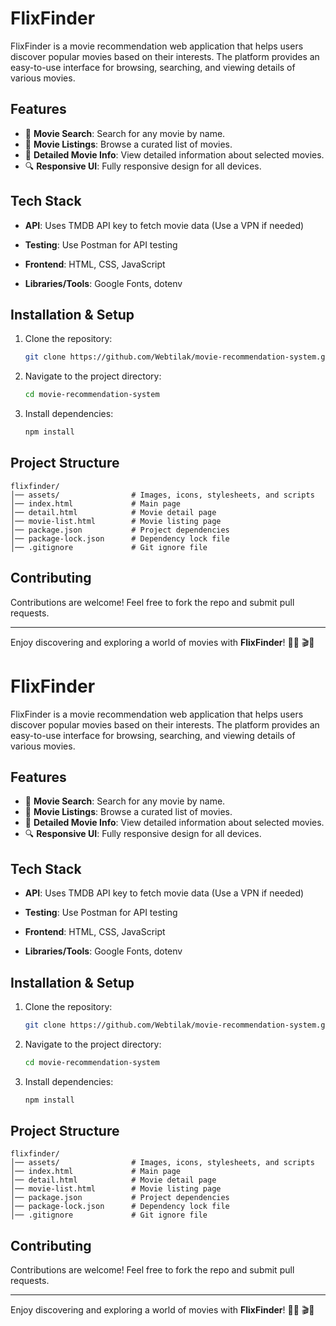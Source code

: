 # FlixFinder

FlixFinder is a movie recommendation web application that helps users discover popular movies based on their interests. The platform provides an easy-to-use interface for browsing, searching, and viewing details of various movies.

## Features

- 🎥 **Movie Search**: Search for any movie by name.
- 📜 **Movie Listings**: Browse a curated list of movies.
- 📝 **Detailed Movie Info**: View detailed information about selected movies.
- 🔍 **Responsive UI**: Fully responsive design for all devices.

## Tech Stack

- **API**: Uses TMDB API key to fetch movie data (Use a VPN if needed)
- **Testing**: Use Postman for API testing

- **Frontend**: HTML, CSS, JavaScript
- **Libraries/Tools**: Google Fonts, dotenv

## Installation & Setup

1. Clone the repository:
   ```bash
   git clone https://github.com/Webtilak/movie-recommendation-system.git
   ```
2. Navigate to the project directory:
   ```bash
   cd movie-recommendation-system
   ```
3. Install dependencies:
   ```bash
   npm install
   ```

## Project Structure

```
flixfinder/
│── assets/                # Images, icons, stylesheets, and scripts
│── index.html             # Main page
│── detail.html            # Movie detail page
│── movie-list.html        # Movie listing page
│── package.json           # Project dependencies
│── package-lock.json      # Dependency lock file
│── .gitignore             # Git ignore file
```

## Contributing

Contributions are welcome! Feel free to fork the repo and submit pull requests.

---

Enjoy discovering and exploring a world of movies with **FlixFinder**! 🎥🍿 🎬🍿

# FlixFinder

FlixFinder is a movie recommendation web application that helps users discover popular movies based on their interests. The platform provides an easy-to-use interface for browsing, searching, and viewing details of various movies.

## Features

- 🎥 **Movie Search**: Search for any movie by name.
- 📜 **Movie Listings**: Browse a curated list of movies.
- 📝 **Detailed Movie Info**: View detailed information about selected movies.
- 🔍 **Responsive UI**: Fully responsive design for all devices.

## Tech Stack

- **API**: Uses TMDB API key to fetch movie data (Use a VPN if needed)
- **Testing**: Use Postman for API testing

- **Frontend**: HTML, CSS, JavaScript
- **Libraries/Tools**: Google Fonts, dotenv

## Installation & Setup

1. Clone the repository:
   ```bash
   git clone https://github.com/Webtilak/movie-recommendation-system.git
   ```
2. Navigate to the project directory:
   ```bash
   cd movie-recommendation-system
   ```
3. Install dependencies:
   ```bash
   npm install
   ```

## Project Structure

```
flixfinder/
│── assets/                # Images, icons, stylesheets, and scripts
│── index.html             # Main page
│── detail.html            # Movie detail page
│── movie-list.html        # Movie listing page
│── package.json           # Project dependencies
│── package-lock.json      # Dependency lock file
│── .gitignore             # Git ignore file
```

## Contributing

Contributions are welcome! Feel free to fork the repo and submit pull requests.

---

Enjoy discovering and exploring a world of movies with **FlixFinder**! 🎥🍿 🎬🍿

